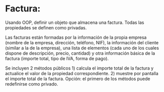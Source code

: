 # Factura:

Usando OOP, definir un objeto que almacena una factura. Todas las propiedades se definen como privadas.

Las facturas están formadas por la información de la propia empresa (nombre de la empresa, dirección, teléfono, NIF), la información del cliente (similar a la de la empresa), una lista de elementos (cada uno de los cuales dispone de descripción, precio, cantidad) y otra información básica de la factura (importe total, tipo de IVA, forma de pago).

Se incluyen 2 métodos públicos 1) calcula el importe total de la factura y actualice el valor de la propiedad correspondiente. 2) muestre por pantalla el importe total de la factura.
Opción: el primero de los métodos puede redefinirse como privado.
